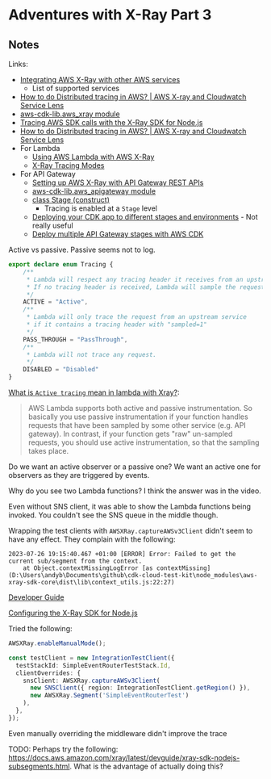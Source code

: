 # Adventures with X-Ray Part 3

## Notes

Links:

- [Integrating AWS X-Ray with other AWS services](https://docs.aws.amazon.com/xray/latest/devguide/xray-services.html)
  - List of supported services
- [How to do Distributed tracing in AWS? | AWS X-ray and Cloudwatch Service Lens](https://www.youtube.com/watch?v=OOScvywKj9s)
- [aws-cdk-lib.aws_xray module](https://docs.aws.amazon.com/cdk/api/v2/docs/aws-cdk-lib.aws_xray-readme.html)
- [Tracing AWS SDK calls with the X-Ray SDK for Node.js](https://docs.aws.amazon.com/xray/latest/devguide/xray-sdk-nodejs-awssdkclients.html)
- [How to do Distributed tracing in AWS? | AWS X-ray and Cloudwatch Service Lens](https://www.youtube.com/watch?v=OOScvywKj9s)
- For Lambda
  - [Using AWS Lambda with AWS X-Ray](https://docs.aws.amazon.com/lambda/latest/dg/services-xray.html)
  - [X-Ray Tracing Modes](https://docs.aws.amazon.com/lambda/latest/dg/API_TracingConfig.html)
- For API Gateway
  - [Setting up AWS X-Ray with API Gateway REST APIs](https://docs.aws.amazon.com/apigateway/latest/developerguide/apigateway-enabling-xray.html)
  - [aws-cdk-lib.aws_apigateway module](https://docs.aws.amazon.com/cdk/api/v2/docs/aws-cdk-lib.aws_apigateway-readme.html)
  - [class Stage (construct)](https://docs.aws.amazon.com/cdk/api/v2/docs/aws-cdk-lib.aws_apigateway.Stage.html)
    - Tracing is enabled at a `Stage` level
  - [Deploying your CDK app to different stages and environments](https://taimos.de/blog/deploying-your-cdk-app-to-different-stages-and-environments) - Not really useful
  - [Deploy multiple API Gateway stages with AWS CDK](https://stackoverflow.com/questions/62449187/deploy-multiple-api-gateway-stages-with-aws-cdk)

Active vs passive. Passive seems not to log.

```TypeScript
export declare enum Tracing {
    /**
     * Lambda will respect any tracing header it receives from an upstream service.
     * If no tracing header is received, Lambda will sample the request based on a fixed rate. Please see the [Using AWS Lambda with AWS X-Ray](https://docs.aws.amazon.com/lambda/latest/dg/services-xray.html) documentation for details on this sampling behaviour.
     */
    ACTIVE = "Active",
    /**
     * Lambda will only trace the request from an upstream service
     * if it contains a tracing header with "sampled=1"
     */
    PASS_THROUGH = "PassThrough",
    /**
     * Lambda will not trace any request.
     */
    DISABLED = "Disabled"
}
```

[What is `Active tracing` mean in lambda with Xray?](https://stackoverflow.com/questions/64800794/what-is-active-tracing-mean-in-lambda-with-xray):

> AWS Lambda supports both active and passive instrumentation. So basically you use passive instrumentation if your function handles requests that have been sampled by some other service (e.g. API gateway). In contrast, if your function gets "raw" un-sampled requests, you should use active instrumentation, so that the sampling takes place.

Do we want an active observer or a passive one? We want an active one for observers as they are triggered by events.

Why do you see two Lambda functions? I think the answer was in the video.

Even without SNS client, it was able to show the Lambda functions being invoked. You couldn't see the SNS queue in the middle though.

Wrapping the test clients with `AWSXRay.captureAWSv3Client` didn't seem to have any effect. They complain with the following:

```text
2023-07-26 19:15:40.467 +01:00 [ERROR] Error: Failed to get the current sub/segment from the context.
    at Object.contextMissingLogError [as contextMissing] (D:\Users\andyb\Documents\github\cdk-cloud-test-kit\node_modules\aws-xray-sdk-core\dist\lib\context_utils.js:22:27)
```

[Developer Guide](https://docs.aws.amazon.com/pdfs/xray/latest/devguide/xray-guide.pdf)

[Configuring the X-Ray SDK for Node.js](https://docs.aws.amazon.com/xray/latest/devguide/xray-sdk-nodejs-configuration.html)

Tried the following:

```TypeScript
AWSXRay.enableManualMode();

const testClient = new IntegrationTestClient({
  testStackId: SimpleEventRouterTestStack.Id,
  clientOverrides: {
    snsClient: AWSXRay.captureAWSv3Client(
      new SNSClient({ region: IntegrationTestClient.getRegion() }),
      new AWSXRay.Segment('SimpleEventRouterTest')
    ),
  },
});
```

Even manually overriding the middleware didn't improve the trace

TODO: Perhaps try the following: <https://docs.aws.amazon.com/xray/latest/devguide/xray-sdk-nodejs-subsegments.html>. What is the advantage of actually doing this?
